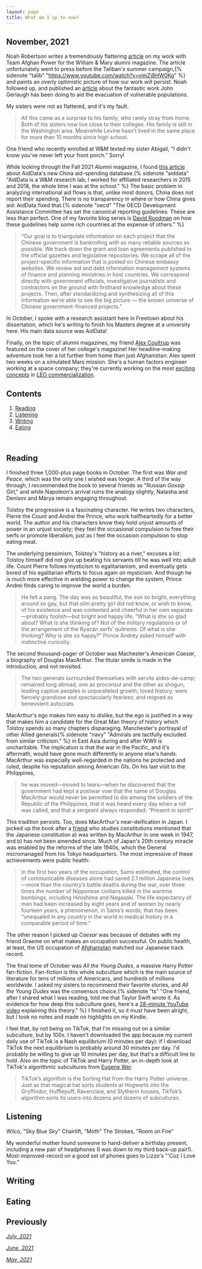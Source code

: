 ```yaml
---
layout: page
title: What am I up to now?
---
```



## November, 2021

Noah Robertson writes a tremendously flattering [article](https://magazine.wm.edu/issue/2021-fall/power-analyst.php) on my work with Team Afghan Power for the William & Mary alumni magazine. The article unfortunately went to press before the Taliban's summer campaign,{% sidenote "talib" "https://www.youtube.com/watch?v=vimZj8HW0Kg" %} and paints an overly optimistic picture of how our work will persist. Noah followed up, and published an [article](https://magazine.wm.edu/online-exclusives/finish-the-mission.php) about the fantastic work John Gerlaugh  has been doing to aid the evacuation of vulnerable populations. 

My sisters were not as flattered, and it's my fault. 

> All this came as a surprise to his family, who rarely stray from home. Both of his sisters now live close to their colleges. His family is still in the Washington area. Meanwhile Levine hasn’t lived in the same place for more than 10 months since high school.

One friend who recently enrolled at W&M texted my sister Abigail, "I didn't know you've never left your front porch." Sorry! 

While looking through the Fall 2021 Alumni magazine, I found [this article](https://magazine.wm.edu/online-exclusives/where-is-china-secretly-spending.php) about AidData's new China aid-spending database.{% sidenote "aiddata" "AidData is a W&M research lab; I worked for affiliated researchers in 2015 and 2018, the whole time I was at the school." %} The basic problem in analyzing international aid flows is that, unlike most donors, China does not report their spending. There is no transparency in where or how China gives aid: AidData fixed that.{% sidenote "oecd" "The OECD Development Assistance Committee has set the canonical reporting guidelines. These are less than perfect. One of my favorite blog series is [David Roodman](https://davidroodman.com/blog/tag/redefining-oda/) on how these guidelines help some rich countries at the expense of others." %} 

> “Our goal is to triangulate information on each project that the Chinese government is bankrolling with as many reliable sources as possible. We track down the grant and loan agreements published in the official gazettes and legislative repositories. We scrape all of the project-specific information that is posted on Chinese embassy websites. We review aid and debt information management systems of finance and planning ministries in host countries. We correspond directly with government officials, investigative journalists and contractors on the ground with firsthand knowledge about these projects. Then, after standardizing and synthesizing all of this information we’re able to see the big picture — the known universe of Chinese government-financed projects.”

In October, I spoke with a research assistant here in Freetown about his dissertation, which he's writing to finish his Masters degree at a university here. His main data source was AidData!

Finally, on the topic of alumni magazines, my friend [Alex Coultrup](https://prod.orangecoastcollege.edu/about/marketing-public-relations/newsstand-assets/docs/occ-magazine-2021.pdf) was featured on the cover of her college's magazine! Her headline-making adventure took her a lot further from home than just Afghanistan: Alex spent two weeks on a simulated Mars mission. She's a human factors engineer working at a space company; they're currently working on the most [exciting concepts](https://nanoracks.com/starlab/) in [LEO commercialization](https://nanoracks.com/outpost/).

## Contents
1. [Reading](#books)
2. [Listening](#music)
3. [Writing](#writing)
4. [Eating](#food)

  <br>


## Reading <a name="books"></a>

I finished three 1,000-plus page books in October. The first was *War and Peace*, which was the only one I wished was longer. A third of the way through, I recommended the book to several friends as "Russian *Gossip Girl*," and while Napoleon's arrival ruins the analogy slightly, Natasha and Denisov and Márya remain engaging throughout. 

Tolstoy the progressive is a fascinating character. He writes two characters, Pierre the Count and Andrei the Prince, who work halfheartedly for a better world. The author and his characters know they hold unjust amounts of power in an unjust society; they feel the occasional compulsion to free their serfs or promote liberalism, just as I feel the occasion compulsion to stop eating meat. 

The underlying pessimism, Tolstoy's "history as a river," excuses a lot: Tolstoy himself did not give up beating his servants till he was well into adult life. Count Pierre follows mysticism to egalitarianism, and eventually gets bored of his egalitarian efforts to focus again on mysticism. And though he is much more effective in wielding power to change the system, Prince Andrei finds caring to improve the world a burden.

> He felt a pang. The day was so beautiful, the sun so bright, everything around so gay, but that slim pretty girl did not know, or wish to know, of his existence and was contented and cheerful in her own separate—probably foolish—but bright and happy life. “What is she so glad about? What is she thinking of? Not of the military regulations or of the arrangement of the Ryazán serfs’ quitrents. Of what is she thinking? Why is she so happy?” Prince Andréy asked himself with instinctive curiosity.

The second thousand-pager of October was Machester's *American Caesar*, a biography of Douglas MacArthur. The titular simile is made in the introduction, and not revisited.

> The two generals surrounded themselves with servile aides-de-camp; remained long abroad, one as proconsul and the other as shogun, leading captive peoples in unparalleled growth; loved history; were fiercely grandiose and spectacularly fearless; and reigned as benevolent autocrats.

MacArthur's ego makes him easy to dislike, but the ego is justified in a way that makes him a candidate for the Great Man theory of history which Tolstoy spends so many chapters disparaging. Manchester's portrayal of other Allied generals{% sidenote "navy" "Admirals are tactfully excluded from similar criticism." %} in East Asia during and after WWII is uncharitable. The implication is that the war in the Pacific, and it's aftermath, would have gone much differently in anyone else's hands. MacArthur was especially well-regarded in the nations he protected and ruled, despite his reputation among American GIs. On his last visit to the Philippines, 

> he was moved—moved to tears—when he discovered that the government had kept a postwar vow that the name of Douglas MacArthur would never be permitted to die among the soldiers of the Republic of the Philippines, that it was heard every day when a roll was called, and that a sergeant always responded: “Present in spirit!”

This tradition persists. Too, does MacArthur's near-deification in Japan. I picked up the book after a [friend](https://www.legalpriorities.org/team/renan-araujo.html) who studies constitutions mentioned that the Japanese constitution a) was written by MacArthur in one week in 1947, and b) has not been amended since. Much of Japan's 20th century miracle was enabled by the reforms of the late 1940s, which the General micromanaged from his Tokyo headquarters. The most impressive of these achievements were public health:

>  In the first two years of the occupation, Sams estimated, the control of communicable diseases alone had saved 2.1 million Japanese lives—more than the country’s battle deaths during the war, over three times the number of Nipponese civilians killed in the wartime bombings, including Hiroshima and Nagasaki. The life expectancy of men had been increased by eight years and of women by nearly fourteen years, a phenomenon, in Sams’s words, that has been “unequaled in any country in the world in medical history in a comparable period of time.”

The other reason I picked up *Caesar* was because of debates with my friend Graeme on what makes an occupation successful. On public health, at least, the US occupation of [Afghanistan](https://jablevine.com/older/september_2021) matched our Japanese track record.

The final tome of October was *All the Young Dudes*, a massive Harry Potter fan-fiction. Fan-fiction is this whole subculture which is the main source of literature for tens of millions of Americans, and hundreds of millions worldwide. I asked my sisters to recommend their favorite stories, and *All the Young Dudes* was the consensus choice.{% sidenote "ts" "One friend, after I shared what I was reading, told me that Taylor Swift wrote it. As evidence for how deep this subculture goes, here's a [28-minute YouTube video](https://www.youtube.com/watch?v=txj9mfdy5YI) explaining this theory." %} I finished it, so it must have been alright, but I took no notes and made no highlights on my Kindle. 

I feel that, by not being on TikTok, that I'm missing out on a similar subculture, but by 100x. I haven't downloaded the app because my current daily use of TikTok is a Nash equilibrium (0 minutes per day): if I download TikTok the next equilibrium is probably around 30 minutes per day. I'd probably be willing to give up 10 minutes per day, but that's a difficult line to hold. Also on the topic of TikTok and Harry Potter, an in-depth look at TikTok's algorithmic subcultures from [Eugene Wei](https://www.eugenewei.com/blog/2020/8/3/tiktok-and-the-sorting-hat): 

> TikTok’s algorithm is the Sorting Hat from the Harry Potter universe. Just as that magical hat sorts students at Hogwarts into the Gryffindor, Hufflepuff, Ravenclaw, and Slytherin houses, TikTok’s algorithm sorts its users into dozens and dozens of subcultures.	

## Listening <a name="music"></a>

Wilco, "Sky Blue Sky"
Chairlift, "Moth"
The Strokes, "Room on Fire"

My wonderful mother found someone to hand-deliver a birthday present, including a new pair of headphones (I was down to my third back-up pair!). Most-improved-record on a good set of phones goes to Lizzo's "'Cuz I Love You."


## Writing <a name="writing"></a>



## Eating <a name="food"></a>



## Previously

*[July, 2021](https://jablevine.com/older/july_2021)*

*[June, 2021](https://jablevine.com/older/june_2021)*

*[May, 2021](https://jablevine.com/older/may_2021)*

